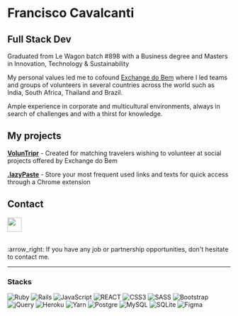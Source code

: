 Francisco Cavalcanti
=====================================

Full Stack Dev
------------------

Graduated from Le Wagon batch #898 with a Business degree and Masters in Innovation, Technology & Sustainability 

My personal values led me to cofound [Exchange do Bem](https://www.exchangedobem.com) where I led teams and groups of volunteers in several countries across the world such as India, South Africa, Thailand and Brazil. 

Ample experience in corporate and multicultural environments, always in search of challenges and with a thirst for knowledge.

My projects
------------------

[**VolunTripr**](http://voluntripr.com) - Created for matching travelers wishing to volunteer at social projects offered by Exchange do Bem

[**.lazyPaste**](https://chrome.google.com/webstore/detail/lazypaste-copypaste-made/lcihbddlnmagmijpdjagepbgocchbggb) - Store your most frequent used links and texts for quick access through a Chrome extension
<br>

Contact
------------------
<p align="left"> <a href="https://www.linkedin.com/in/franciscocavalcanti" target="_blank" rel="noreferrer"><img src="https://raw.githubusercontent.com/danielcranney/readme-generator/main/public/icons/socials/linkedin.svg" width="32" height="32" /></a></p>  


<br>
:arrow_right:  If you have any job or partnership opportunities, don't hesitate to contact me.

------------------

### Stacks

![Ruby](https://img.shields.io/badge/ruby-%23CC342D.svg?style=for-the-badge&logo=ruby&logoColor=white) ![Rails](https://img.shields.io/badge/rails-%23CC0000.svg?style=for-the-badge&logo=ruby-on-rails&logoColor=white) ![JavaScript](https://img.shields.io/badge/javascript-%23323330.svg?style=for-the-badge&logo=javascript&logoColor=%23F7DF1E) ![REACT](https://img.shields.io/badge/React-20232A?style=for-the-badge&logo=react&logoColor=61DAFB) ![CSS3](https://img.shields.io/badge/css3-%231572B6.svg?style=for-the-badge&logo=css3&logoColor=white) ![SASS](https://img.shields.io/badge/Sass-CC6699?style=for-the-badge&logo=sass&logoColor=white) ![Bootstrap](https://img.shields.io/badge/Bootstrap-563D7C?style=for-the-badge&logo=bootstrap&logoColor=white) ![jQuery](https://img.shields.io/badge/jquery-%230769AD.svg?style=for-the-badge&logo=jquery&logoColor=white) ![Heroku](https://img.shields.io/badge/heroku-%23430098.svg?style=for-the-badge&logo=heroku&logoColor=white) ![Yarn](https://img.shields.io/badge/yarn-%232C8EBB.svg?style=for-the-badge&logo=yarn&logoColor=white) ![Postgre](https://img.shields.io/badge/PostgreSQL-316192?style=for-the-badge&logo=postgresql&logoColor=white) ![MySQL](https://img.shields.io/badge/mysql-%2300f.svg?style=for-the-badge&logo=mysql&logoColor=white) ![SQLite](https://img.shields.io/badge/sqlite-%2307405e.svg?style=for-the-badge&logo=sqlite&logoColor=white) ![Figma](https://img.shields.io/badge/figma-%23F24E1E.svg?style=for-the-badge&logo=figma&logoColor=white) 

